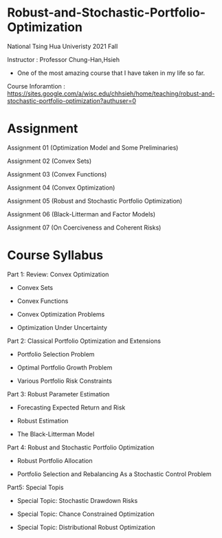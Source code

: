 # Robust-and-Stochastic-Portfolio-Optimization

National Tsing Hua Univeristy 2021 Fall

Instructor : Professor Chung-Han,Hsieh

- One of the most amazing course that I have taken in my life so far.

Course Inforamtion : https://sites.google.com/a/wisc.edu/chhsieh/home/teaching/robust-and-stochastic-portfolio-optimization?authuser=0

# Assignment

Assignment 01 (Optimization Model and Some Preliminaries)

Assignment 02 (Convex Sets)

Assignment 03 (Convex Functions)

Assignment 04 (Convex Optimization)

Assignment 05 (Robust and Stochastic Portfolio Optimization)

Assignment 06 (Black-Litterman and Factor Models) 

Assignment 07 (On Coerciveness and Coherent Risks)

# Course Syllabus

Part 1: Review: Convex Optimization

  - Convex Sets

  - Convex Functions

  - Convex Optimization Problems

  - Optimization Under Uncertainty

Part 2: Classical Portfolio Optimization and Extensions

  - Portfolio Selection Problem

  - Optimal Portfolio Growth Problem

  - Various Portfolio Risk Constraints

Part 3: Robust Parameter Estimation

  - Forecasting Expected Return and Risk

  - Robust Estimation

  - The Black-Litterman Model

Part 4: Robust and Stochastic Portfolio Optimization

  - Robust Portfolio Allocation

  - Portfolio Selection and Rebalancing As a Stochastic Control Problem

Part5: Special Topis

  - Special Topic: Stochastic Drawdown Risks

  - Special Topic: Chance Constrained Optimization

  - Special Topic: Distributional Robust Optimization

